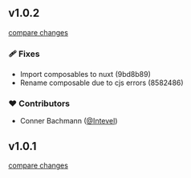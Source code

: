 
## v1.0.2

[compare changes](https://undefined/undefined/compare/v1.0.1...v1.0.2)


### 🩹 Fixes

  - Import composables to nuxt (9bd8b89)
  - Rename composable due to cjs errors (8582486)

### ❤️  Contributors

- Conner Bachmann ([@Intevel](http://github.com/Intevel))

## v1.0.1

[compare changes](https://undefined/undefined/compare/v1.0.0...v1.0.1)

